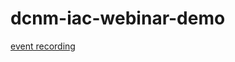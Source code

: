 # dcnm-iac-webinar-demo
[event recording](https://events-cisco.webex.com/recordingservice/sites/events-cisco/recording/56d09dfe62c24d37aebdb79f2ff9c2d1/playback)
